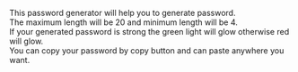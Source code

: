 This password generator will help you to generate password.
<br>
The maximum length will be 20 and minimum length will be 4.
<br>
If your generated password is strong the green light will glow otherwise red will glow. 
<br>
You can copy your password by copy button and can paste anywhere you want.
